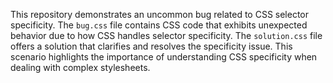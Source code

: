 This repository demonstrates an uncommon bug related to CSS selector specificity.  The `bug.css` file contains CSS code that exhibits unexpected behavior due to how CSS handles selector specificity. The `solution.css` file offers a solution that clarifies and resolves the specificity issue.  This scenario highlights the importance of understanding CSS specificity when dealing with complex stylesheets.